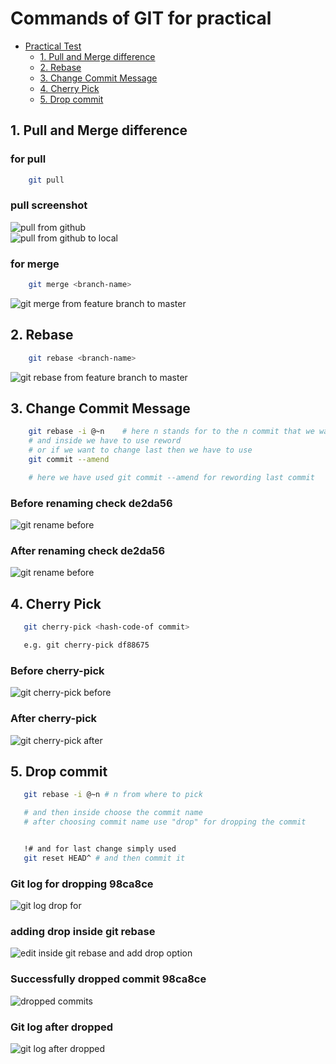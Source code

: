<h1>Commands of GIT for practical </h1>



<!-- TOC -->

- [Practical Test](#index)
    - [1. Pull and Merge difference](##1-pull-and-merge-difference)
    - [2. Rebase](##2-rebase)
    - [3. Change Commit Message](##3-change-commit-message)
    - [4. Cherry Pick](##4-cherry-pick)
    - [5. Drop commit](##5-drop-commit)
    

<!-- /TOC -->


## 1. Pull and Merge difference
### for pull 

```bash
    git pull
```
### pull screenshot

<img src="images/pull_1.png" title="pull from github"/>
<br/>
<img src="images/pull_2.png" title="pull from github to local"/>


### for merge 
```bash
    git merge <branch-name>
```
<img src="images/git_merge.png" title="git merge from feature branch to master" />

<br />

## 2. Rebase

```bash
    git rebase <branch-name>
```
<img src="images/git_rebase.png" title="git rebase from feature branch to master" />



## 3. Change Commit Message

```bash
    git rebase -i @~n    # here n stands for to the n commit that we want to change
    # and inside we have to use reword
    # or if we want to change last then we have to use
    git commit --amend

    # here we have used git commit --amend for rewording last commit
```
<h3>Before renaming check de2da56 </h3>
<img src="images/git_rename_before.png" title="git rename before" />

<h3>After renaming check de2da56 </h3>
<img src="images/git_rename_after.png" title="git rename before" />

## 4. Cherry Pick


```bash
   git cherry-pick <hash-code-of commit>

   e.g. git cherry-pick df88675
```


<h3>Before cherry-pick  </h3>
<img src="images/git_cherry_pick_before.png" title="git cherry-pick before" />

<h3>After cherry-pick  </h3>
<img src="images/git_cherry_pick_after.png" title="git cherry-pick after" />



## 5. Drop commit


```bash
   git rebase -i @~n # n from where to pick

   # and then inside choose the commit name
   # after choosing commit name use "drop" for dropping the commit


   !# and for last change simply used
   git reset HEAD^ # and then commit it

```

<h3>Git log  for dropping 98ca8ce</h3>
<img src="images/git_drop_1.png" title="git log drop for " />

<h3>adding drop inside git rebase</h3>
<img src="images/git_drop_2.png" title="edit inside git rebase and add drop option" />

<h3>Successfully dropped commit 98ca8ce</h3>
<img src="images/git_drop_3.png" title="dropped commits" />

<h3>Git log after dropped</h3>
<img src="images/git_drop_4.png" title="git log after dropped " />



